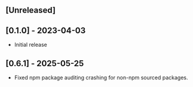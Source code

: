 ## [Unreleased]

## [0.1.0] - 2023-04-03

- Initial release

## [0.6.1] - 2025-05-25

- Fixed npm package auditing crashing for non-npm sourced packages.
